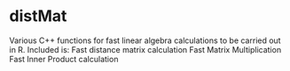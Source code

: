 # distMat
Various C++ functions for fast linear algebra calculations to be carried out in R. Included is:
Fast distance matrix calculation
Fast Matrix Multiplication
Fast Inner Product calculation
